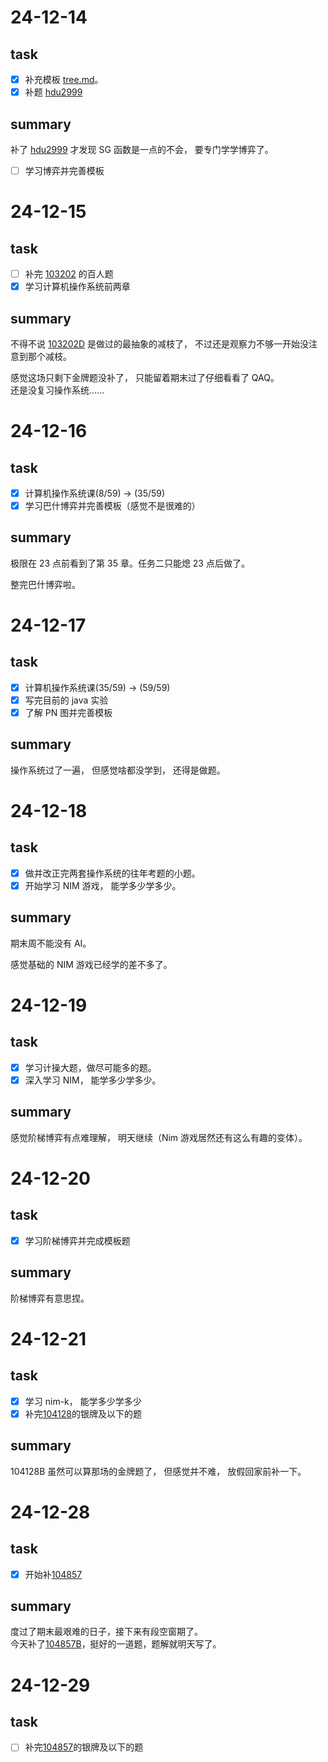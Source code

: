 # 24-12-14

## task

- [x] 补充模板 [tree.md](../../Template/Tree.md)。
- [x] 补题 [hdu2999](https://acm.hdu.edu.cn/showproblem.php?pid=2999)

## summary

补了 [hdu2999](https://acm.hdu.edu.cn/showproblem.php?pid=2999) 才发现 SG 函数是一点的不会， 要专门学学博弈了。

- [ ] 学习博弈并完善模板

# 24-12-15

## task

- [ ] 补完 [103202](https://codeforces.com/gym/103202) 的百人题
- [x] 学习计算机操作系统前两章

## summary

不得不说 [103202D](https://codeforces.com/gym/103202/problem/D) 是做过的最抽象的减枝了， 不过还是观察力不够一开始没注意到那个减枝。

感觉这场只剩下金牌题没补了， 只能留着期末过了仔细看看了 QAQ。  
还是没复习操作系统……

# 24-12-16

## task

- [x] 计算机操作系统课(8/59) -> (35/59)
- [x] 学习巴什博弈并完善模板（感觉不是很难的）

## summary

极限在 23 点前看到了第 35 章。任务二只能熄 23 点后做了。

整完巴什博弈啦。

# 24-12-17

## task

- [x] 计算机操作系统课(35/59) -> (59/59)
- [x] 写完目前的 java 实验
- [x] 了解 PN 图并完善模板

## summary

操作系统过了一遍， 但感觉啥都没学到， 还得是做题。

# 24-12-18

## task

- [x] 做并改正完两套操作系统的往年考题的小题。
- [x] 开始学习 NIM 游戏， 能学多少学多少。

## summary

期末周不能没有 AI。  

感觉基础的 NIM 游戏已经学的差不多了。

# 24-12-19

## task

- [x] 学习计操大题，做尽可能多的题。
- [x] 深入学习 NIM， 能学多少学多少。

## summary

感觉阶梯博弈有点难理解， 明天继续（Nim 游戏居然还有这么有趣的变体）。

# 24-12-20

## task

- [x] 学习阶梯博弈并完成模板题

## summary

阶梯博弈有意思捏。

# 24-12-21

## task

- [x] 学习 nim-k， 能学多少学多少
- [x] 补完[104128](https://codeforces.com/gym/104128)的银牌及以下的题

## summary

104128B 虽然可以算那场的金牌题了， 但感觉并不难， 放假回家前补一下。

# 24-12-28

## task

- [x] 开始补[104857](https://codeforces.com/gym/104857)

## summary

度过了期末最艰难的日子，接下来有段空窗期了。  
今天补了[104857B](https://codeforces.com/gym/104857/problem/B)，挺好的一道题，题解就明天写了。

# 24-12-29

## task

- [ ] 补完[104857](https://codeforces.com/gym/104857)的银牌及以下的题
